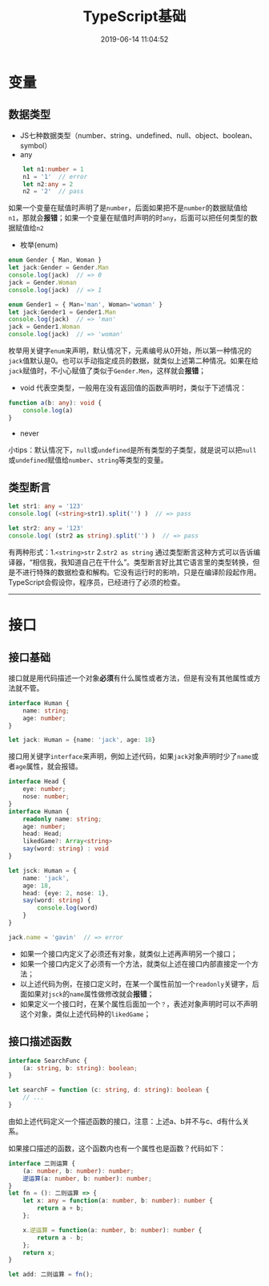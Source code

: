 ﻿---
title: TypeScript基础
date: 2019-06-14 11:04:52
tags: 
 - JavaScript 
 - TypeScript
categories: TypeScript学习
---
# 变量
## 数据类型
 - JS七种数据类型（number、string、undefined、null、object、boolean、symbol）
 - any
```ts
    let n1:number = 1
    n1 = '1'  // error
    let n2:any = 2
    n2 = '2'  // pass
```
如果一个变量在赋值时声明了是`number`，后面如果把不是`number`的数据赋值给`n1`，那就会**报错**；如果一个变量在赋值时声明的时`any`，后面可以把任何类型的数据赋值给`n2`

<!-- more -->

 - 枚举(enum)
 ```ts
 enum Gender { Man, Woman }
 let jack:Gender = Gender.Man
 console.log(jack)  // => 0
 jack = Gender.Woman
 console.log(jack)  // => 1
 
 enum Gender1 = { Man='man', Woman='woman' }
 let jack:Gender1 = Gender1.Man
 console.log(jack)  // => 'man'
 jack = Gender1.Woman
 console.log(jack)  // => 'woman'
 ```
 
枚举用关键字`enum`来声明，默认情况下，元素编号从0开始，所以第一种情况的`jack`值默认是0。也可以手动指定成员的数据，就类似上述第二种情况。如果在给`jack`赋值时，不小心赋值了类似于`Gender.Men`，这样就会**报错**；
 - void
 代表空类型，一般用在没有返回值的函数声明时，类似于下述情况：
```ts
function a(b: any): void {
    console.log(a)
}
```
 - never

小tips：默认情况下，`null`或`undefined`是所有类型的子类型，就是说可以把`null`或`undefined`赋值给`number`、`string`等类型的变量。

## 类型断言
```ts
let str1: any = '123'
console.log( (<string>str1).split('') )  // => pass

let str2: any = '123'
console.log( (str2 as string).split('') )  // => pass
```
有两种形式：1.`<string>str`  2.`str2 as string`
通过类型断言这种方式可以告诉编译器，“相信我，我知道自己在干什么”。类型断言好比其它语言里的类型转换，但是不进行特殊的数据检查和解构。它没有运行时的影响，只是在编译阶段起作用。TypeScript会假设你，程序员，已经进行了必须的检查。

------
# 接口
## 接口基础
接口就是用代码描述一个对象**必须**有什么属性或者方法，但是有没有其他属性或方法就不管。
```ts
interface Human {
    name: string;
    age: number;
}

let jack: Human = {name: 'jack', age: 18}
```
接口用关键字`interface`来声明，例如上述代码，如果`jack`对象声明时少了`name`或者`age`属性，就会报错。
```ts
interface Head {
    eye: number;
    nose: number;
}
interface Human {
    readonly name: string;
    age: number;
    head: Head;
    likedGame?: Array<string>
    say(word: string) : void
}

let jsck: Human = {
    name: 'jack',
    age: 18,
    head: {eye: 2, nose: 1},
    say(word: string) {
        console.log(word)
    }
}

jack.name = 'gavin'  // => error
```
- 如果一个接口内定义了必须还有对象，就类似上述再声明另一个接口；
- 如果一个接口内定义了必须有一个方法，就类似上述在接口内部直接定一个方法；
- 以上述代码为例，在接口定义时，在某一个属性前加一个`readonly`关键字，后面如果对`jsck`的`name`属性做修改就会**报错**；
- 如果定义一个接口时，在某个属性后面加一个`？`，表述对象声明时可以不声明这个对象，类似上述代码种的`likedGame`；

## 接口描述函数
```ts
interface SearchFunc {
    (a: string, b: string): boolean;
}

let searchF = function (c: string, d: string): boolean {
    // ...
}
```
由如上述代码定义一个描述函数的接口，注意：上述a、b并不与c、d有什么关系。

如果接口描述的函数，这个函数内也有一个属性也是函数？代码如下：
```ts
interface 二则运算 {
    (a: number, b: number): number;
    逆运算(a: number, b: number): number;
}
let fn = (): 二则运算 => {
    let x: any = function(a: number, b: number): number {
        return a + b;
    };

    x.逆运算 = function(a: number, b: number): number {
        return a - b;
    };
    return x;
}

let add: 二则运算 = fn();
```